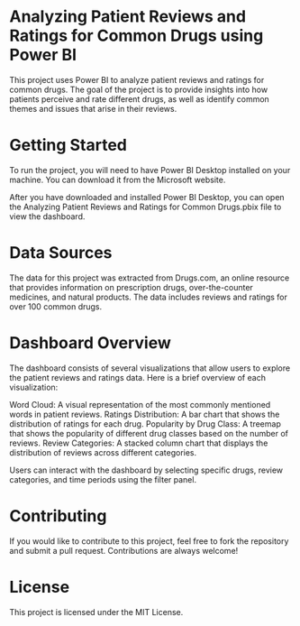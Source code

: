 

# Analyzing Patient Reviews and Ratings for Common Drugs using Power BI

This project uses Power BI to analyze patient reviews and ratings for common drugs. The goal of the project is to provide insights into how patients perceive and rate different drugs, as well as identify common themes and issues that arise in their reviews.

# Getting Started

To run the project, you will need to have Power BI Desktop installed on your machine. You can download it from the Microsoft website.

After you have downloaded and installed Power BI Desktop, you can open the Analyzing Patient Reviews and Ratings for Common Drugs.pbix file to view the dashboard.

# Data Sources

The data for this project was extracted from Drugs.com, an online resource that provides information on prescription drugs, over-the-counter medicines, and natural products. The data includes reviews and ratings for over 100 common drugs.

# Dashboard Overview

The dashboard consists of several visualizations that allow users to explore the patient reviews and ratings data. Here is a brief overview of each visualization:

Word Cloud: A visual representation of the most commonly mentioned words in patient reviews.
Ratings Distribution: A bar chart that shows the distribution of ratings for each drug.
Popularity by Drug Class: A treemap that shows the popularity of different drug classes based on the number of reviews.
Review Categories: A stacked column chart that displays the distribution of reviews across different categories.

Users can interact with the dashboard by selecting specific drugs, review categories, and time periods using the filter panel.

# Contributing

If you would like to contribute to this project, feel free to fork the repository and submit a pull request. Contributions are always welcome!

# License

This project is licensed under the MIT License.
